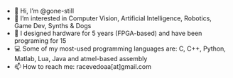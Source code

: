 - 👋 Hi, I’m @gone-still
- 👀 I’m interested in Computer Vision, Artificial Intelligence, Robotics, Game Dev, Synths & Dogs
- 🤖 I designed hardware for 5 years (FPGA-based) and have been programing for 15
- 💻 Some of my most-used programming languages are: C, C++, Python, Matlab, Lua, Java and atmel-based assembly
- 📫 How to reach me: racevedoaa[at]gmail.com

<!---
gone-still/gone-still is a ✨ special ✨ repository because its `README.md` (this file) appears on your GitHub profile.
You can click the Preview link to take a look at your changes.
--->
